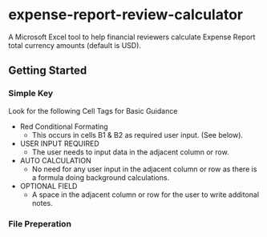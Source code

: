 # expense-report-review-calculator

A Microsoft Excel tool to help financial reviewers calculate Expense Report total currency amounts (default is USD).

## Getting Started

### Simple Key

Look for the following Cell Tags for Basic Guidance

- Red Conditional Formating
  - This occurs in cells B1 & B2 as required user input. (See below).
- USER INPUT REQUIRED
  - The user needs to input data in the adjacent column or row.
- AUTO CALCULATION
  - No need for any user input in the adjacent column or row as there is a formula doing background calculations.
- OPTIONAL FIELD
  - A space in the adjacent column or row for the user to write additonal notes.

### File Preperation


